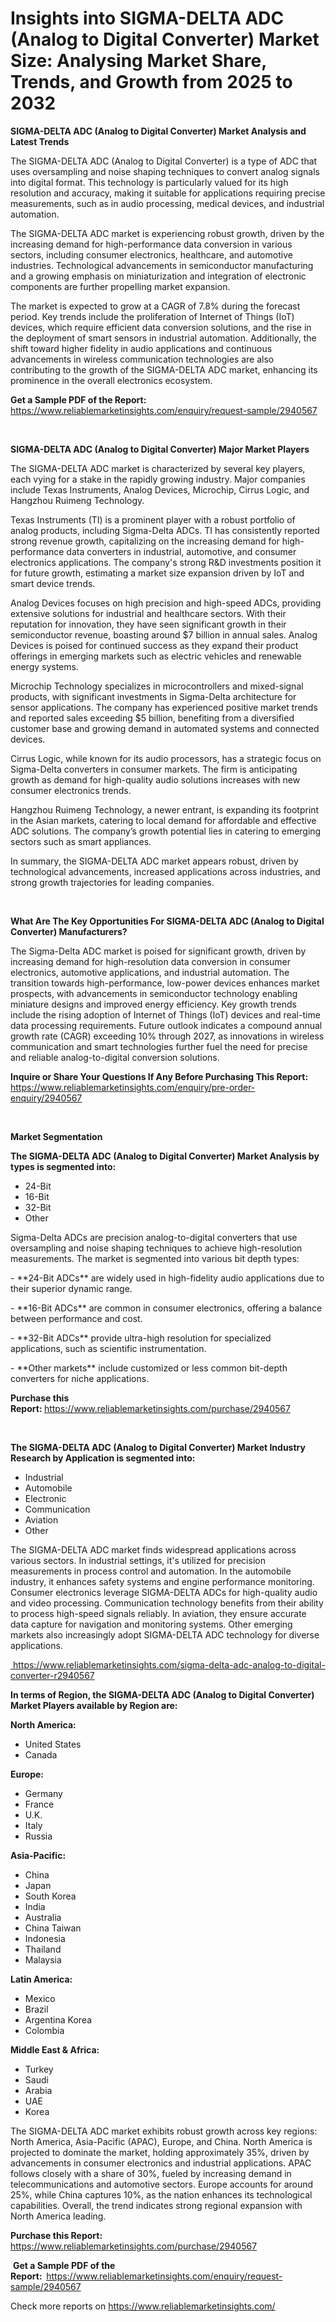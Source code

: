 <p><h1>Insights into SIGMA-DELTA ADC (Analog to Digital Converter) Market Size: Analysing Market Share, Trends, and Growth from 2025 to 2032</h1></p><p><strong>SIGMA-DELTA ADC (Analog to Digital Converter) Market Analysis and Latest Trends</strong></p>
<p><p>The SIGMA-DELTA ADC (Analog to Digital Converter) is a type of ADC that uses oversampling and noise shaping techniques to convert analog signals into digital format. This technology is particularly valued for its high resolution and accuracy, making it suitable for applications requiring precise measurements, such as in audio processing, medical devices, and industrial automation.</p><p>The SIGMA-DELTA ADC market is experiencing robust growth, driven by the increasing demand for high-performance data conversion in various sectors, including consumer electronics, healthcare, and automotive industries. Technological advancements in semiconductor manufacturing and a growing emphasis on miniaturization and integration of electronic components are further propelling market expansion.</p><p>The market is expected to grow at a CAGR of 7.8% during the forecast period. Key trends include the proliferation of Internet of Things (IoT) devices, which require efficient data conversion solutions, and the rise in the deployment of smart sensors in industrial automation. Additionally, the shift toward higher fidelity in audio applications and continuous advancements in wireless communication technologies are also contributing to the growth of the SIGMA-DELTA ADC market, enhancing its prominence in the overall electronics ecosystem.</p></p>
<p><strong>Get a Sample PDF of the Report:&nbsp;</strong> <a href="https://www.reliablemarketinsights.com/enquiry/request-sample/2940567?utm_campaign=2769&utm_medium=2&utm_source=Github&utm_content=ia&utm_term=15032025&utm_id=sigma-delta-adc-analog-to-digital-converter">https://www.reliablemarketinsights.com/enquiry/request-sample/2940567</a></p>
<p>&nbsp;</p>
<p><strong>SIGMA-DELTA ADC (Analog to Digital Converter) Major Market Players</strong></p>
<p><p>The SIGMA-DELTA ADC market is characterized by several key players, each vying for a stake in the rapidly growing industry. Major companies include Texas Instruments, Analog Devices, Microchip, Cirrus Logic, and Hangzhou Ruimeng Technology.</p><p>Texas Instruments (TI) is a prominent player with a robust portfolio of analog products, including Sigma-Delta ADCs. TI has consistently reported strong revenue growth, capitalizing on the increasing demand for high-performance data converters in industrial, automotive, and consumer electronics applications. The company's strong R&D investments position it for future growth, estimating a market size expansion driven by IoT and smart device trends.</p><p>Analog Devices focuses on high precision and high-speed ADCs, providing extensive solutions for industrial and healthcare sectors. With their reputation for innovation, they have seen significant growth in their semiconductor revenue, boasting around $7 billion in annual sales. Analog Devices is poised for continued success as they expand their product offerings in emerging markets such as electric vehicles and renewable energy systems.</p><p>Microchip Technology specializes in microcontrollers and mixed-signal products, with significant investments in Sigma-Delta architecture for sensor applications. The company has experienced positive market trends and reported sales exceeding $5 billion, benefiting from a diversified customer base and growing demand in automated systems and connected devices.</p><p>Cirrus Logic, while known for its audio processors, has a strategic focus on Sigma-Delta converters in consumer markets. The firm is anticipating growth as demand for high-quality audio solutions increases with new consumer electronics trends.</p><p>Hangzhou Ruimeng Technology, a newer entrant, is expanding its footprint in the Asian markets, catering to local demand for affordable and effective ADC solutions. The company’s growth potential lies in catering to emerging sectors such as smart appliances. </p><p>In summary, the SIGMA-DELTA ADC market appears robust, driven by technological advancements, increased applications across industries, and strong growth trajectories for leading companies.</p></p>
<p>&nbsp;</p>
<p><strong>What Are The Key Opportunities For SIGMA-DELTA ADC (Analog to Digital Converter) Manufacturers?</strong></p>
<p><p>The Sigma-Delta ADC market is poised for significant growth, driven by increasing demand for high-resolution data conversion in consumer electronics, automotive applications, and industrial automation. The transition towards high-performance, low-power devices enhances market prospects, with advancements in semiconductor technology enabling miniature designs and improved energy efficiency. Key growth trends include the rising adoption of Internet of Things (IoT) devices and real-time data processing requirements. Future outlook indicates a compound annual growth rate (CAGR) exceeding 10% through 2027, as innovations in wireless communication and smart technologies further fuel the need for precise and reliable analog-to-digital conversion solutions.</p></p>
<p><strong>Inquire or Share Your Questions If Any Before Purchasing This Report:</strong> <a href="https://www.reliablemarketinsights.com/enquiry/pre-order-enquiry/2940567?utm_campaign=2769&utm_medium=2&utm_source=Github&utm_content=ia&utm_term=15032025&utm_id=sigma-delta-adc-analog-to-digital-converter">https://www.reliablemarketinsights.com/enquiry/pre-order-enquiry/2940567</a></p>
<p>&nbsp;</p>
<p><strong>Market Segmentation</strong></p>
<p><strong>The SIGMA-DELTA ADC (Analog to Digital Converter) Market Analysis by types is segmented into:</strong></p>
<p><ul><li>24-Bit</li><li>16-Bit</li><li>32-Bit</li><li>Other</li></ul></p>
<p><p>Sigma-Delta ADCs are precision analog-to-digital converters that use oversampling and noise shaping techniques to achieve high-resolution measurements. The market is segmented into various bit depth types: </p><p>- **24-Bit ADCs** are widely used in high-fidelity audio applications due to their superior dynamic range. </p><p>- **16-Bit ADCs** are common in consumer electronics, offering a balance between performance and cost. </p><p>- **32-Bit ADCs** provide ultra-high resolution for specialized applications, such as scientific instrumentation. </p><p>- **Other markets** include customized or less common bit-depth converters for niche applications.</p></p>
<p><strong>Purchase this Report:&nbsp;</strong><a href="https://www.reliablemarketinsights.com/purchase/2940567?utm_campaign=2769&utm_medium=2&utm_source=Github&utm_content=ia&utm_term=15032025&utm_id=sigma-delta-adc-analog-to-digital-converter">https://www.reliablemarketinsights.com/purchase/2940567</a></p>
<p>&nbsp;</p>
<p><strong>The SIGMA-DELTA ADC (Analog to Digital Converter) Market Industry Research by Application is segmented into:</strong></p>
<p><ul><li>Industrial</li><li>Automobile</li><li>Electronic</li><li>Communication</li><li>Aviation</li><li>Other</li></ul></p>
<p><p>The SIGMA-DELTA ADC market finds widespread applications across various sectors. In industrial settings, it's utilized for precision measurements in process control and automation. In the automobile industry, it enhances safety systems and engine performance monitoring. Consumer electronics leverage SIGMA-DELTA ADCs for high-quality audio and video processing. Communication technology benefits from their ability to process high-speed signals reliably. In aviation, they ensure accurate data capture for navigation and monitoring systems. Other emerging markets also increasingly adopt SIGMA-DELTA ADC technology for diverse applications.</p></p>
<p><a href="https://www.reliablemarketinsights.com/sigma-delta-adc-analog-to-digital-converter-r2940567?utm_campaign=2769&utm_medium=2&utm_source=Github&utm_content=ia&utm_term=15032025&utm_id=sigma-delta-adc-analog-to-digital-converter">&nbsp;https://www.reliablemarketinsights.com/sigma-delta-adc-analog-to-digital-converter-r2940567</a></p>
<p><strong>In terms of Region, the SIGMA-DELTA ADC (Analog to Digital Converter) Market Players available by Region are:</strong></p>
<p>
    <p> <strong> North America: </strong>
        <ul>
            <li>United States</li>
            <li>Canada</li>
        </ul>
        </p> 
    <p> <strong> Europe: </strong>
        <ul>
            <li>Germany</li>
            <li>France</li>
            <li>U.K.</li>
            <li>Italy</li>
            <li>Russia</li>
        </ul>
        </p> 
    <p> <strong> Asia-Pacific: </strong>
        <ul>
            <li>China</li>
            <li>Japan</li>
            <li>South Korea</li>
            <li>India</li>
            <li>Australia</li>
            <li>China Taiwan</li>
            <li>Indonesia</li>
            <li>Thailand</li>
            <li>Malaysia</li>
        </ul>
        </p> 
    <p> <strong> Latin America: </strong>
        <ul>
            <li>Mexico</li>
            <li>Brazil</li>
            <li>Argentina Korea</li>
            <li>Colombia</li>
        </ul>
        </p> 
    <p> <strong> Middle East & Africa: </strong>
        <ul>
            <li>Turkey</li>
            <li>Saudi</li>
            <li>Arabia</li>
            <li>UAE</li>
            <li>Korea</li>
        </ul>
    </p>
    </p>
<p><p>The SIGMA-DELTA ADC market exhibits robust growth across key regions: North America, Asia-Pacific (APAC), Europe, and China. North America is projected to dominate the market, holding approximately 35%, driven by advancements in consumer electronics and industrial applications. APAC follows closely with a share of 30%, fueled by increasing demand in telecommunications and automotive sectors. Europe accounts for around 25%, while China captures 10%, as the nation enhances its technological capabilities. Overall, the trend indicates strong regional expansion with North America leading.</p></p>
<p><strong>Purchase this Report: </strong><a href="https://www.reliablemarketinsights.com/purchase/2940567?utm_campaign=2769&utm_medium=2&utm_source=Github&utm_content=ia&utm_term=15032025&utm_id=sigma-delta-adc-analog-to-digital-converter">https://www.reliablemarketinsights.com/purchase/2940567</a></p>
<p>&nbsp;<strong>Get a Sample PDF of the Report:&nbsp;&nbsp;</strong><a href="https://www.reliablemarketinsights.com/enquiry/request-sample/2940567?utm_campaign=2769&utm_medium=2&utm_source=Github&utm_content=ia&utm_term=15032025&utm_id=sigma-delta-adc-analog-to-digital-converter">https://www.reliablemarketinsights.com/enquiry/request-sample/2940567</a></p>
<p><strong></strong></p>
<p>Check more reports on <a href="https://www.reliablemarketinsights.com/?utm_campaign=2769&utm_medium=2&utm_source=Github&utm_content=ia&utm_term=15032025&utm_id=sigma-delta-adc-analog-to-digital-converter">https://www.reliablemarketinsights.com/</a></p>